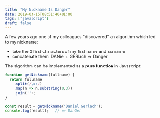 ```yaml
---
title: "My Nickname Is Danger"
date: 2019-03-15T08:51:40+01:00
tags: ["javascript"]
draft: false
---
```


A few years ago one of my colleagues "discovered" an algorithm which
led to my nickname:

* take the 3 first characters of my first name and surname
* concatenate them: DANiel + GERlach => Danger

The algorithm can be implemented as a **pure function** in Javascript:

```javascript
function getNickname(fullname) {
  return fullname
    .split(/\s+/)
    .map(n => n.substring(0,3))
    .join('');
}

const result = getNickname('Daniel Gerlach');
console.log(result);   // => DanGer
```
